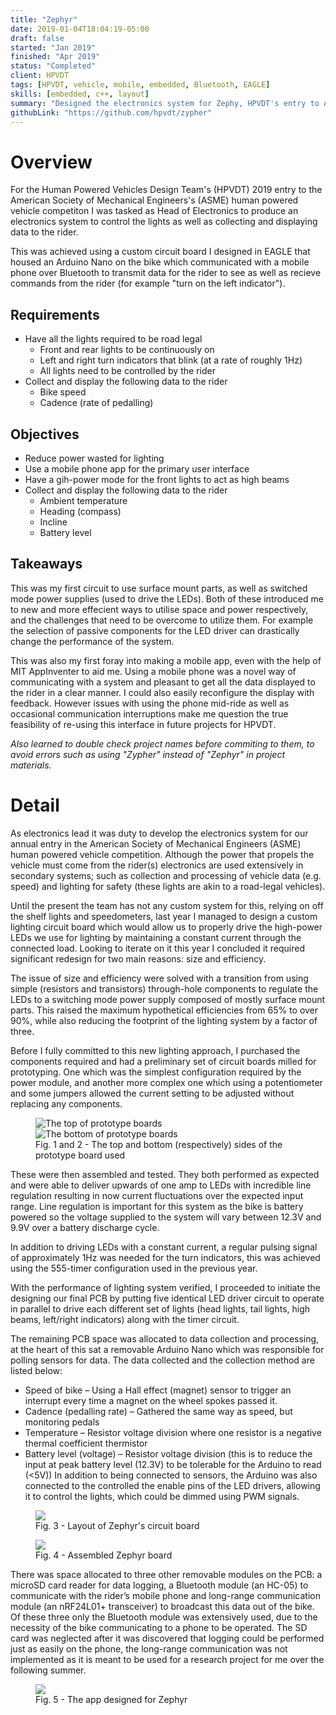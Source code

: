 ```yaml
---
title: "Zephyr"
date: 2019-01-04T18:04:19-05:00
draft: false
started: "Jan 2019"
finished: "Apr 2019"
status: "Completed"
client: HPVDT
tags: [HPVDT, vehicle, mobile, embedded, Bluetooth, EAGLE]
skills: [embedded, c++, layout]
summary: "Designed the electronics system for Zephy, HPVDT's entry to ASME 2019"
githubLink: "https://github.com/hpvdt/zypher"
---
```


# Overview

For the Human Powered Vehicles Design Team's (HPVDT) 2019 entry to the American Society of Mechanical Engineers's 
(ASME) human powered vehicle competiton I was tasked as Head of Electronics to produce an electronics system to 
control the lights as well as collecting and displaying data to the rider.

This was achieved using a custom circuit board I designed in EAGLE that housed an Arduino Nano on the bike which 
communicated with a mobile phone over Bluetooth to transmit data for the rider to see as well as recieve commands 
from the rider (for example "turn on the left indicator").

## Requirements
- Have all the lights required to be road legal
  - Front and rear lights to be continuously on
  - Left and right turn indicators that blink (at a rate of roughly 1Hz)
  - All lights need to be controlled by the rider
- Collect and display the following data to the rider
  - Bike speed
  - Cadence (rate of pedalling)

## Objectives
- Reduce power wasted for lighting
- Use a mobile phone app for the primary user interface
- Have a gih-power mode for the front lights to act as high beams
- Collect and display the following data to the rider
  - Ambient temperature
  - Heading (compass)
  - Incline
  - Battery level

## Takeaways

This was my first circuit to use surface mount parts, as well as switched mode power supplies (used to drive the 
LEDs). Both of these introduced me to new and more effecient ways to utilise space and power respectively, and 
the challenges that need to be overcome to utilize them. For example the selection of passive components for the
LED driver can drastically change the performance of the system.

This was also my first foray into making a mobile app, even with the help of MIT AppInventer to aid me. Using a 
mobile phone was a novel way of communicating with a system and pleasant to get all the data displayed to the 
rider in a clear manner. I could also easily reconfigure the display with feedback. However issues with using the 
phone mid-ride as well as occasional communication interruptions make me question the true feasibility of re-using 
this interface in future projects for HPVDT.

*Also learned to double check project names before commiting to them, to avoid errors such as using "Zypher" 
instead of "Zephyr" in project materials.*

# Detail

As electronics lead it was duty to develop the electronics system for our annual entry in the American Society of 
Mechanical Engineers (ASME) human powered vehicle competition. Although the power that propels the vehicle must 
come from the rider(s) electronics are used extensively in secondary systems; such as collection and processing 
of vehicle data (e.g. speed) and lighting for safety (these lights are akin to a road-legal vehicles). 

Until the present the team has not any custom system for this, relying on off the shelf lights and speedometers, 
last year I managed to design a custom lighting circuit board which would allow us to properly drive the high-power 
LEDs we use for lighting by maintaining a constant current through the connected load. Looking to iterate on it 
this year I concluded it required significant redesign for two main reasons: size and efficiency.

The issue of size and efficiency were solved with a transition from using simple (resistors and transistors) 
through-hole components to regulate the LEDs to a switching mode power supply composed of mostly surface mount 
parts. This raised the maximum hypothetical efficiencies from 65% to over 90%, while also reducing the footprint 
of the lighting system by a factor of three.

Before I fully committed to this new lighting approach, I purchased the components required and had a preliminary 
set of circuit boards milled for prototyping. One which was the simplest configuration required by the power module, 
and another more complex one which using a potentiometer and some jumpers allowed the current setting to be 
adjusted without replacing any components.

<figure>
<img src="/images/zephyr-proto-top.jpg" alt="The top of prototype boards"/>
<img src="/images/zephyr-proto-bot.jpg" alt="The bottom of prototype boards"/>
<figcaption>Fig. 1 and 2 - The top and bottom (respectively) sides of the prototype board used</figcaption>
</figure>


These were then assembled and tested. They both performed as expected and were able to deliver upwards of one amp 
to LEDs with incredible line regulation resulting in now current fluctuations over the expected input range. Line 
regulation is important for this system as the bike is battery powered so the voltage supplied to the system will 
vary between 12.3V and 9.9V over a battery discharge cycle.

In addition to driving LEDs with a constant current, a regular pulsing signal of approximately 1Hz was needed for 
the turn indicators, this was achieved using the 555-timer configuration used in the previous year.

With the performance of lighting system verified, I proceeded to initiate the designing our final PCB by putting 
five identical LED driver circuit to operate in parallel to drive each different set of lights (head lights, tail 
lights, high beams, left/right indicators) along with the timer circuit.

The remaining PCB space was allocated to data collection and processing, at the heart of this sat a removable 
Arduino Nano which was responsible for polling sensors for data. The data collected and the collection method 
are listed below:
- Speed of bike – Using a Hall effect (magnet) sensor to trigger an interrupt every time a magnet on the wheel spokes passed it.
- Cadence (pedalling rate) – Gathered the same way as speed, but monitoring pedals
- Temperature – Resistor voltage division where one resistor is a negative thermal coefficient thermistor
- Battery level (voltage) – Resistor voltage division (this is to reduce the input at peak battery level (12.3V) to be tolerable for the Arduino to read (<5V))
In addition to being connected to sensors, the Arduino was also connected to the controlled the enable pins of the 
LED drivers, allowing it to control the lights, which could be dimmed using PWM signals.

<figure>
<img src="/images/zephyr-layout.png">
<figcaption>Fig. 3 - Layout of Zephyr's circuit board</figcaption>
</figure>

<figure>
<img src="/images/zephyr-assembled.jpg">
<figcaption>Fig. 4 - Assembled Zephyr board</figcaption>
</figure>

There was space allocated to three other removable modules on the PCB: a microSD card reader for data logging, a 
Bluetooth module (an HC-05) to communicate with the rider’s mobile phone and long-range communication module (an 
nRF24L01+ transceiver) to broadcast this data out of the bike. Of these three only the Bluetooth module was 
extensively used, due to the necessity of the bike communicating to a phone to be operated. The SD card was 
neglected after it was discovered that logging could be performed just as easily on the phone, the long-range 
communication was not implemented as it is meant to be used for a research project for me over the following summer.

<figure>
<img src="/images/zephyr-app.png">
<figcaption>Fig. 5 - The app designed for Zephyr</figcaption>
</figure>



